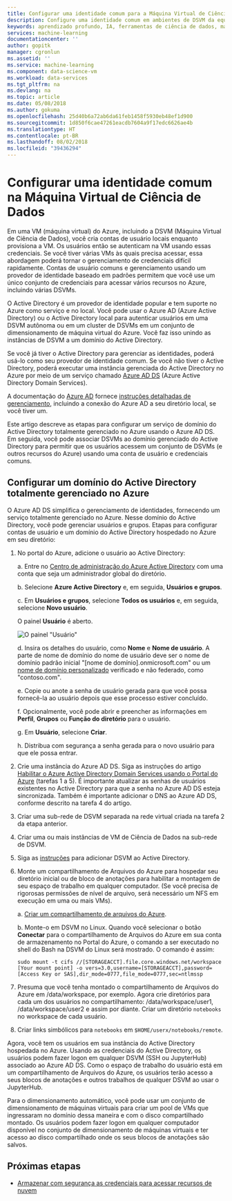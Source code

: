 ```yaml
---
title: Configurar uma identidade comum para a Máquina Virtual de Ciência de Dados – Azure | Microsoft Docs
description: Configure uma identidade comum em ambientes de DSVM da equipe da empresa.
keywords: aprendizado profundo, IA, ferramentas de ciência de dados, máquina virtual de ciência de dados, análise geoespacial, processo de ciência de dados da equipe
services: machine-learning
documentationcenter: ''
author: gopitk
manager: cgronlun
ms.assetid: ''
ms.service: machine-learning
ms.component: data-science-vm
ms.workload: data-services
ms.tgt_pltfrm: na
ms.devlang: na
ms.topic: article
ms.date: 05/08/2018
ms.author: gokuma
ms.openlocfilehash: 25d40b6a72ab6da61feb1458f5930eb48ef1d900
ms.sourcegitcommit: 1d850f6cae47261eacdb7604a9f17edc6626ae4b
ms.translationtype: HT
ms.contentlocale: pt-BR
ms.lasthandoff: 08/02/2018
ms.locfileid: "39436294"
---
```

# <a name="set-up-a-common-identity-on-the-data-science-virtual-machine"></a>Configurar uma identidade comum na Máquina Virtual de Ciência de Dados

Em uma VM (máquina virtual) do Azure, incluindo a DSVM (Máquina Virtual de Ciência de Dados), você cria contas de usuário locais enquanto provisiona a VM. Os usuários então se autenticam na VM usando essas credenciais. Se você tiver várias VMs às quais precisa acessar, essa abordagem poderá tornar o gerenciamento de credenciais difícil rapidamente. Contas de usuário comuns e gerenciamento usando um provedor de identidade baseado em padrões permitem que você use um único conjunto de credenciais para acessar vários recursos no Azure, incluindo várias DSVMs. 

O Active Directory é um provedor de identidade popular e tem suporte no Azure como serviço e no local. Você pode usar o Azure AD (Azure Active Directory) ou o Active Directory local para autenticar usuários em uma DSVM autônoma ou em um cluster de DSVMs em um conjunto de dimensionamento de máquina virtual do Azure. Você faz isso unindo as instâncias de DSVM a um domínio do Active Directory. 

Se você já tiver o Active Directory para gerenciar as identidades, poderá usá-lo como seu provedor de identidade comum. Se você não tiver o Active Directory, poderá executar uma instância gerenciada do Active Directory no Azure por meio de um serviço chamado [Azure AD DS](https://docs.microsoft.com/azure/active-directory-domain-services/) (Azure Active Directory Domain Services). 

A documentação do [Azure AD](https://docs.microsoft.com/azure/active-directory/) fornece [instruções detalhadas de gerenciamento](https://docs.microsoft.com/azure/active-directory/choose-hybrid-identity-solution#synchronized-identity), incluindo a conexão do Azure AD a seu diretório local, se você tiver um. 

Este artigo descreve as etapas para configurar um serviço de domínio do Active Directory totalmente gerenciado no Azure usando o Azure AD DS. Em seguida, você pode associar DSVMs ao domínio gerenciado do Active Directory para permitir que os usuários acessem um conjunto de DSVMs (e outros recursos do Azure) usando uma conta de usuário e credenciais comuns. 

## <a name="set-up-a-fully-managed-active-directory-domain-on-azure"></a>Configurar um domínio do Active Directory totalmente gerenciado no Azure

O Azure AD DS simplifica o gerenciamento de identidades, fornecendo um serviço totalmente gerenciado no Azure. Nesse domínio do Active Directory, você pode gerenciar usuários e grupos. Etapas para configurar contas de usuário e um domínio do Active Directory hospedado no Azure em seu diretório:

1. No portal do Azure, adicione o usuário ao Active Directory: 

   a. Entre no [Centro de administração do Azure Active Directory](https://aad.portal.azure.com) com uma conta que seja um administrador global do diretório.
    
   b. Selecione **Azure Active Directory** e, em seguida, **Usuários e grupos**.
    
   c. Em **Usuários e grupos**, selecione **Todos os usuários** e, em seguida, selecione **Novo usuário**.
   
      O painel **Usuário** é aberto.
      
      ![O painel "Usuário"](./media/add-user.png)
    
   d. Insira os detalhes do usuário, como **Nome** e **Nome de usuário**. A parte de nome de domínio do nome de usuário deve ser o nome de domínio padrão inicial "[nome de domínio].onmicrosoft.com" ou um [nome de domínio personalizado](../../active-directory/add-custom-domain.md) verificado e não federado, como "contoso.com".
    
   e. Copie ou anote a senha de usuário gerada para que você possa fornecê-la ao usuário depois que esse processo estiver concluído.
    
   f. Opcionalmente, você pode abrir e preencher as informações em **Perfil**, **Grupos** ou **Função do diretório** para o usuário. 
    
   g. Em **Usuário**, selecione **Criar**.
    
   h. Distribua com segurança a senha gerada para o novo usuário para que ele possa entrar.

1. Crie uma instância do Azure AD DS. Siga as instruções do artigo [Habilitar o Azure Active Directory Domain Services usando o Portal do Azure](https://docs.microsoft.com/azure/active-directory-domain-services/active-directory-ds-getting-started) (tarefas 1 a 5). É importante atualizar as senhas de usuários existentes no Active Directory para que a senha no Azure AD DS esteja sincronizada. Também é importante adicionar o DNS ao Azure AD DS, conforme descrito na tarefa 4 do artigo. 

1. Criar uma sub-rede de DSVM separada na rede virtual criada na tarefa 2 da etapa anterior.
1. Criar uma ou mais instâncias de VM de Ciência de Dados na sub-rede de DSVM. 
1. Siga as [instruções](https://docs.microsoft.com/azure/active-directory-domain-services/active-directory-ds-join-ubuntu-linux-vm ) para adicionar DSVM ao Active Directory. 
1. Monte um compartilhamento de Arquivos do Azure para hospedar seu diretório inicial ou de bloco de anotações para habilitar a montagem de seu espaço de trabalho em qualquer computador. (Se você precisa de rigorosas permissões de nível de arquivo, será necessário um NFS em execução em uma ou mais VMs).

   a. [Criar um compartilhamento de arquivos do Azure](../../storage/files/storage-how-to-create-file-share.md).
    
   b. Monte-o em DSVM no Linux. Quando você selecionar o botão **Conectar** para o compartilhamento de Arquivos do Azure em sua conta de armazenamento no Portal do Azure, o comando a ser executado no shell do Bash na DSVM do Linux será mostrado. O comando é assim:
   
   ```
   sudo mount -t cifs //[STORAGEACCT].file.core.windows.net/workspace [Your mount point] -o vers=3.0,username=[STORAGEACCT],password=[Access Key or SAS],dir_mode=0777,file_mode=0777,sec=ntlmssp
   ```
1. Presuma que você tenha montado o compartilhamento de Arquivos do Azure em /data/workspace, por exemplo. Agora crie diretórios para cada um dos usuários no compartilhamento: /data/workspace/user1, /data/workspace/user2 e assim por diante. Criar um diretório `notebooks` no workspace de cada usuário. 
1. Criar links simbólicos para `notebooks` em `$HOME/userx/notebooks/remote`.   

Agora, você tem os usuários em sua instância do Active Directory hospedada no Azure. Usando as credenciais do Active Directory, os usuários podem fazer logon em qualquer DSVM (SSH ou JupyterHub) associado ao Azure AD DS. Como o espaço de trabalho do usuário está em um compartilhamento de Arquivos do Azure, os usuários terão acesso a seus blocos de anotações e outros trabalhos de qualquer DSVM ao usar o JupyterHub. 

Para o dimensionamento automático, você pode usar um conjunto de dimensionamento de máquinas virtuais para criar um pool de VMs que ingressaram no domínio dessa maneira e com o disco compartilhado montado. Os usuários podem fazer logon em qualquer computador disponível no conjunto de dimensionamento de máquinas virtuais e ter acesso ao disco compartilhado onde os seus blocos de anotações são salvos. 

## <a name="next-steps"></a>Próximas etapas

* [Armazenar com segurança as credenciais para acessar recursos de nuvem](dsvm-secure-access-keys.md)



